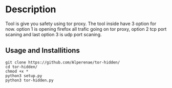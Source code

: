 # Description
Tool is give you safety using tor proxy. The tool inside have 3 option for now. option 1 is opening firefox all trafic going on tor proxy, option 2 tcp port scaning and last option 3 is udp port scaning.

## Usage and Installitions

```
git clone https://github.com/Alperenae/tor-hidden/
cd tor-hidden/
chmod +x *
python3 setup.py
python3 tor-hidden.py
```
